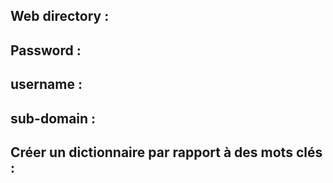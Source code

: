 ## Web directory : 

## Password :

## username :

## sub-domain : 

## Créer un dictionnaire par rapport à des mots clés :

